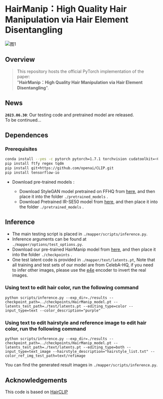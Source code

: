 # HairManip：High Quality Hair Manipulation via Hair Element Disentangling
![图1](https://github.com/Zlin0530/HairManip/blob/main/images/fig1.jpg)

## Overview
> This repository hosts the official PyTorch implementation of the paper:  
>  "**HairManip：High Quality Hair Manipulation via Hair Element Disentangling**".  

## News
**`2023.06.30`**: Our testing code and pretrained model are released.   
  To be continued...

## Dependences
### Prerequisites
```bash
conda install --yes -c pytorch pytorch=1.7.1 torchvision cudatoolkit=<CUDA_VERSION>
pip install ftfy regex tqdm
pip install git+https://github.com/openai/CLIP.git
pip install tensorflow-io
```

- Download pre-trained models :

  - Download StyleGAN model pretrained on FFHQ from [here](https://drive.google.com/file/d/11r6dZpNXrwqWRckIqeXQmQ9NaLDjRfq7/view?usp=sharing), and then place it into the folder `./pretrained_models` .
  - Download Pretrained IR-SE50 model from [here](https://drive.google.com/file/d/1On1Tg0FftyHANycWzIyWwDVpJz1ljuSc/view?usp=sharing), and then place it into the folder `./pretrained_models` .

  

## Inference

- The main testing script is placed in `./mapper/scripts/inference.py`.
- Inference arguments can be found at `./mapper/options/test_options.py`.
- Download our pre-trained HairManip model from [here](https://drive.google.com/file/d/1Wyy46o3yN057rh4BlVDlGziC5jEcg7It/view?usp=sharing), and then place it into the folder `./checkpoints` .
- One test latent code is provided in  `./mapper/text/latents.pt`,  Note that all training and test sets of our model are from CelebA-HQ, if you need to infer other images, please use the [e4e](https://github.com/omertov/encoder4editing) encoder to invert the real images.
### Using text to edit hair color, run the following command

```
python scripts/inference.py --exp_dir=./results --checkpoint_path=../checkpoints/HairManip_model.pt --latents_test_path=./test/latents.pt --editing_type=color --input_type=text --color_description="purple"
```

### Using text to edit hairstyle and reference image to edit hair color, run the following command

```
python scripts/inference.py --exp_dir=./results --checkpoint_path=../checkpoints/HairManip_model.pt --latents_test_path=./text/latents.pt --editing_type=both --input_type=text_image --hairstyle_description="hairstyle_list.txt" --color_ref_img_test_path=text/refimage
```

You can find the generated result images in `./mapper/scripts/inference.py`.

## Acknowledgements
This code is based on [HairCLIP](https://github.com/wty-ustc/HairCLIP)
